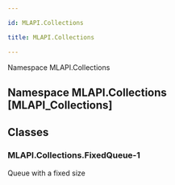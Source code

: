 ```yaml
---

id: MLAPI.Collections

title: MLAPI.Collections

---
```


Namespace MLAPI.Collections

## Namespace MLAPI.Collections [MLAPI_Collections]

<div class="markdown level0 summary" markdown="1">

</div>

<div class="markdown level0 conceptual" markdown="1">

</div>

<div class="markdown level0 remarks" markdown="1">

</div>

## Classes

### MLAPI.Collections.FixedQueue-1

<div class="section" markdown="1">

Queue with a fixed size

</div>

